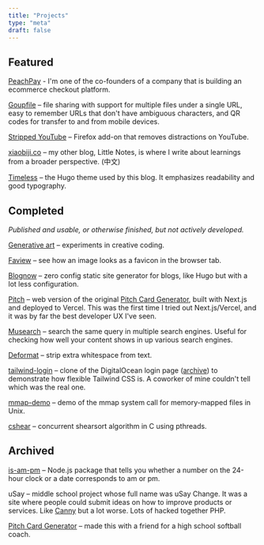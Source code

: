 ```yaml
---
title: "Projects"
type: "meta"
draft: false
---
```


## Featured

[PeachPay](https://peachpay.app) - I'm one of the co-founders of a company that is building an ecommerce checkout platform.

[Goupfile](https://goupfile.com/) – file sharing with support for multiple files under a single URL, easy to remember URLs that don't have ambiguous characters, and QR codes for transfer to and from mobile devices.

[Stripped YouTube](https://addons.mozilla.org/en-US/firefox/addon/stripped-youtube/) – Firefox add-on that removes distractions on YouTube.

[xiaobiji.co](https://xiaobiji.co/) – my other blog, Little Notes, is where I write about learnings from a broader perspective. (中文)

[Timeless](https://github.com/johnjago/timeless) – the Hugo theme used by this blog. It emphasizes readability and good typography.

## Completed

*Published and usable, or otherwise finished, but not actively developed.*

[Generative art](https://github.com/undostudio/generative-art#generative-art--undostudio) – experiments in creative coding.

[Faview](https://faview.johnjago.com) – see how an image looks as a favicon in the browser tab.

[Blognow](https://github.com/johnjago/blognow) – zero config static site generator for blogs, like Hugo but with a lot less configuration.

[Pitch](https://pitch-iota.vercel.app/) – web version of the original [Pitch Card Generator](projects#deprecated), built with Next.js and deployed to Vercel. This was the first time I tried out Next.js/Vercel, and it was by far the best developer UX I've seen.

[Musearch](https://johnjago.com/musearch/) – search the same query in multiple search engines. Useful for checking how well your content shows in up various search engines.

[Deformat](https://johnjago.com/deformat/) – strip extra whitespace from text.

[tailwind-login](https://johnjago.github.io/tailwind-login/) – clone of the DigitalOcean login page ([archive](http://web.archive.org/web/20190113042309/https://cloud.digitalocean.com/login)) to demonstrate how flexible Tailwind CSS is. A coworker of mine couldn't tell which was the real one.

[mmap-demo](https://github.com/johnjago/mmap-demo) – demo of the mmap system call for memory-mapped files in Unix.

[cshear](https://github.com/johnjago/cshear) – concurrent shearsort algorithm in C using pthreads.

## Archived

[is-am-pm](https://www.npmjs.com/package/is-am-pm) – Node.js package that tells you whether a number on the 24-hour clock or a date corresponds to am or pm.

uSay – middle school project whose full name was uSay Change. It was a site where people could submit ideas on how to improve products or services. Like [Canny](https://canny.io/) but a lot worse. Lots of hacked together PHP.

[Pitch Card Generator](https://github.com/johnjago/pitch-card-generator) – made this with a friend for a high school softball coach.
